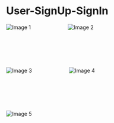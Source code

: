 # User-SignUp-SignIn

<div style="display: flex; margin-bottom: 100px;">
  <img src="https://github.com/janithht/User-SignUp-SignIn/assets/92964360/0a2864cf-3547-4ec5-9d97-5a4835bc9576" alt="Image 1" style="margin-right: 100px; ">
  <img src="https://github.com/janithht/User-SignUp-SignIn/assets/92964360/761e8eb7-9bf8-4f03-8337-ea1b761a0362" alt="Image 2" style="margin-right: 100px;">
</div>

<div style="display: flex; margin-bottom: 100px;"> 
  <img src="https://github.com/janithht/User-SignUp-SignIn/assets/92964360/d58970ac-873c-4a2b-9c46-14c8095fae14" alt="Image 3" style="margin-right: 100px;">
  <img src="https://github.com/janithht/User-SignUp-SignIn/assets/92964360/fb0b5df4-cb9b-436b-a93c-025df02594af" alt="Image 4" style="margin-right: 100px;">
</div>

<div style="display: flex;">
  <img src="https://github.com/janithht/User-SignUp-SignIn/assets/92964360/40a12a23-1caa-4852-94cf-d5872f34e898" alt="Image 5">
</div>



















